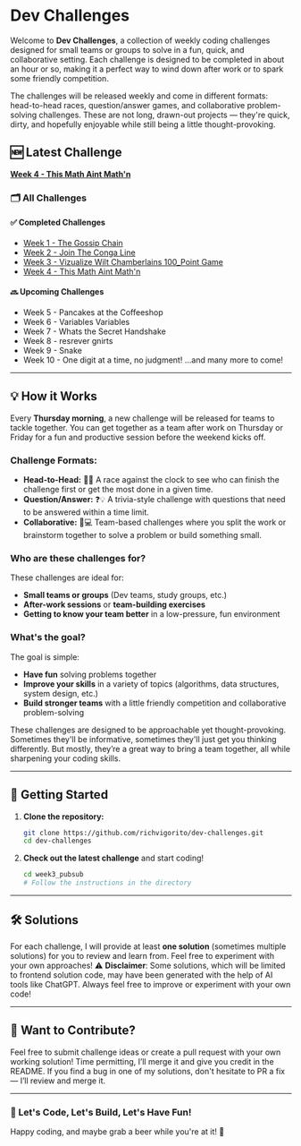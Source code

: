 # Dev Challenges

Welcome to **Dev Challenges**, a collection of weekly coding challenges designed for small teams or groups to solve in a fun, quick, and collaborative setting. Each challenge is designed to be completed in about an hour or so, making it a perfect way to wind down after work or to spark some friendly competition.

The challenges will be released weekly and come in different formats: head-to-head races, question/answer games, and collaborative problem-solving challenges. These are not long, drawn-out projects — they're quick, dirty, and hopefully enjoyable while still being a little thought-provoking.

## 🆕 Latest Challenge

**[Week 4 - This Math Aint Math'n](./week4_this_math_aint_mathin)**

### 🗂 All Challenges

#### ✅ Completed Challenges
- [Week 1 - The Gossip Chain](./week1_pubsub_diy)  
- [Week 2 - Join The Conga Line](./week2_linked_list_diy)  
- [Week 3 - Vizualize Wilt Chamberlains 100_Point Game](./week3_wiltchamberlains_100_point_game)  
- [Week 4 - This Math Aint Math'n](./week4_this_math_aint_mathin)

#### 🔜 Upcoming Challenges
- Week 5 - Pancakes at the Coffeeshop
- Week 6 - Variables Variables
- Week 7 - Whats the Secret Handshake
- Week 8 - resrever gnirts
- Week 9 - Snake
- Week 10 - One digit at a time, no judgment!
  ...and many more to come!

---

## 💡 How it Works

Every **Thursday morning**, a new challenge will be released for teams to tackle together. You can get together as a team after work on Thursday or Friday for a fun and productive session before the weekend kicks off.

### Challenge Formats:
- **Head-to-Head:** 🏁🔥 A race against the clock to see who can finish the challenge first or get the most done in a given time.
- **Question/Answer:** ❓💡 A trivia-style challenge with questions that need to be answered within a time limit.
- **Collaborative:** 🤝💻 Team-based challenges where you split the work or brainstorm together to solve a problem or build something small.

### Who are these challenges for?
These challenges are ideal for:
- **Small teams or groups** (Dev teams, study groups, etc.)
- **After-work sessions** or **team-building exercises**
- **Getting to know your team better** in a low-pressure, fun environment

### What's the goal?
The goal is simple:
- **Have fun** solving problems together
- **Improve your skills** in a variety of topics (algorithms, data structures, system design, etc.)
- **Build stronger teams** with a little friendly competition and collaborative problem-solving

These challenges are designed to be approachable yet thought-provoking. Sometimes they'll be informative, sometimes they'll just get you thinking differently. But mostly, they’re a great way to bring a team together, all while sharpening your coding skills.

---

## 🚀 Getting Started

1. **Clone the repository:**

    ```bash
    git clone https://github.com/richvigorito/dev-challenges.git
    cd dev-challenges
    ```

2. **Check out the latest challenge** and start coding!

    ```bash
    cd week3_pubsub
    # Follow the instructions in the directory
    ```

---
## 🛠 Solutions

For each challenge, I will provide at least **one solution** (sometimes multiple solutions) for you to review and learn from. Feel free to experiment with your own approaches!
⚠️ **Disclaimer**: Some solutions, which will be limited to frontend solution code, may have been generated with the help of AI tools like ChatGPT. Always feel free to improve or experiment with your own code!

---
## 📢 Want to Contribute?

Feel free to submit challenge ideas or create a pull request with your own working solution! Time permitting, I’ll merge it and give you credit in the README. If you find a bug in one of my solutions, don't hesitate to PR a fix — I’ll review and merge it. 

---
### 🙌 Let's Code, Let's Build, Let's Have Fun!

Happy coding, and maybe grab a beer while you're at it! 🍻

